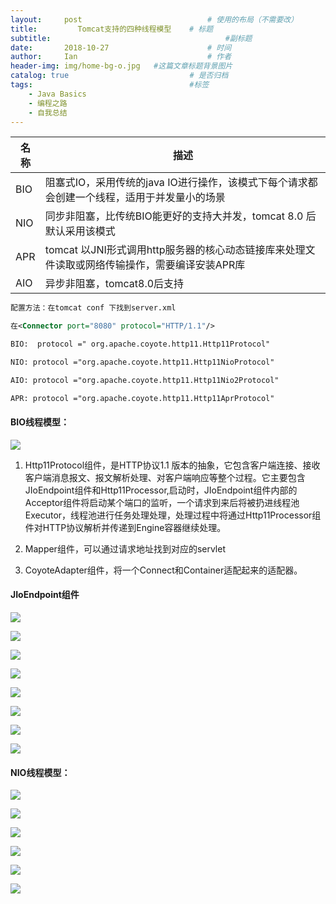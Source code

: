 ```yaml
---
layout:     post             				# 使用的布局（不需要改）
title:         Tomcat支持的四种线程模型    # 标题 
subtitle:    					  				#副标题
date:       2018-10-27  					# 时间
author:     Ian                  			# 作者
header-img: img/home-bg-o.jpg	#这篇文章标题背景图片
catalog: true                        	# 是否归档
tags:                              		#标签
    - Java Basics
    - 编程之路
    - 自我总结
---
```


| 名称 | 描述 |
| ------ | ------ |
| BIO | 阻塞式IO，采用传统的java IO进行操作，该模式下每个请求都会创建一个线程，适用于并发量小的场景 |
| NIO | 同步非阻塞，比传统BIO能更好的支持大并发，tomcat 8.0 后默认采用该模式 |
| APR | tomcat 以JNI形式调用http服务器的核心动态链接库来处理文件读取或网络传输操作，需要编译安装APR库 |
| AIO | 异步非阻塞，tomcat8.0后支持 |

``` xml
配置方法：在tomcat conf 下找到server.xml

在<Connector port="8080" protocol="HTTP/1.1"/>

BIO:  protocol =" org.apache.coyote.http11.Http11Protocol"

NIO: protocol ="org.apache.coyote.http11.Http11NioProtocol"

AIO: protocol ="org.apache.coyote.http11.Http11Nio2Protocol"

APR: protocol ="org.apache.coyote.http11.Http11AprProtocol"
```

####  BIO线程模型：
![](http://uniquezhangqi.oss-cn-shenzhen.aliyuncs.com/blog/2018-10-27-BIO%E7%BA%BF%E7%A8%8B%E6%A8%A1%E5%9E%8B.png)

1. Http11Protocol组件，是HTTP协议1.1 版本的抽象，它包含客户端连接、接收客户端消息报文、报文解析处理、对客户端响应等整个过程。它主要包含JIoEndpoint组件和Http11Processor,启动时，JIoEndpoint组件内部的Acceptor组件将启动某个端口的监听，一个请求到来后将被扔进线程池Executor，线程池进行任务处理处理，处理过程中将通过Http11Processor组件对HTTP协议解析并传递到Engine容器继续处理。

2. Mapper组件，可以通过请求地址找到对应的servlet

3. CoyoteAdapter组件，将一个Connect和Container适配起来的适配器。

#### JIoEndpoint组件
![](http://uniquezhangqi.oss-cn-shenzhen.aliyuncs.com/blog/2018-10-27-JIoEndpoint%E7%BB%84%E4%BB%B61.png)

![](http://uniquezhangqi.oss-cn-shenzhen.aliyuncs.com/blog/2018-10-27-JIoEndpoint%E7%BB%84%E4%BB%B62.png)

![](http://uniquezhangqi.oss-cn-shenzhen.aliyuncs.com/blog/2018-10-27-JIoEndpoint%E7%BB%84%E4%BB%B63.png)

![](http://uniquezhangqi.oss-cn-shenzhen.aliyuncs.com/blog/2018-10-27-JIoEndpoint%E7%BB%84%E4%BB%B64.png)

![](http://uniquezhangqi.oss-cn-shenzhen.aliyuncs.com/blog/2018-10-27-JIoEndpoint%E7%BB%84%E4%BB%B66.png)

![](http://uniquezhangqi.oss-cn-shenzhen.aliyuncs.com/blog/2018-10-27-JIoEndpoint%E7%BB%84%E4%BB%B67.png)

![](http://uniquezhangqi.oss-cn-shenzhen.aliyuncs.com/blog/2018-10-27-JIoEndpoint%E7%BB%84%E4%BB%B68.png)

![](http://uniquezhangqi.oss-cn-shenzhen.aliyuncs.com/blog/2018-10-27-102825.png)

#### NIO线程模型：

![](http://uniquezhangqi.oss-cn-shenzhen.aliyuncs.com/blog/2018-10-27-NIO%E7%BA%BF%E7%A8%8B%E6%A8%A1%E5%9E%8B1.png)

![](http://uniquezhangqi.oss-cn-shenzhen.aliyuncs.com/blog/2018-10-27-NIO%E7%BA%BF%E7%A8%8B%E6%A8%A1%E5%9E%8B2.png)

![](http://uniquezhangqi.oss-cn-shenzhen.aliyuncs.com/blog/2018-10-27-NIO%E7%BA%BF%E7%A8%8B%E6%A8%A1%E5%9E%8B3.png)

![](http://uniquezhangqi.oss-cn-shenzhen.aliyuncs.com/blog/2018-10-27-NIO%E7%BA%BF%E7%A8%8B%E6%A8%A1%E5%9E%8B4.png)

![](http://uniquezhangqi.oss-cn-shenzhen.aliyuncs.com/blog/2018-10-27-NIO%E7%BA%BF%E7%A8%8B%E6%A8%A1%E5%9E%8B5.png)

![](http://uniquezhangqi.oss-cn-shenzhen.aliyuncs.com/blog/2018-10-27-NIO%E7%BA%BF%E7%A8%8B%E6%A8%A1%E5%9E%8B6.png)




